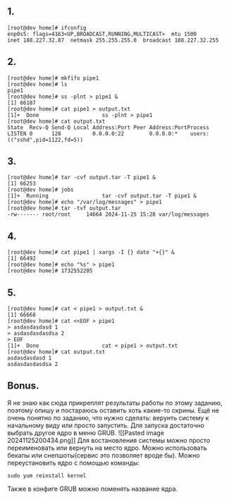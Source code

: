 ## 1.
```
[root@dev home]# ifconfig
enp0s5: flags=4163<UP,BROADCAST,RUNNING,MULTICAST>  mtu 1500
inet 188.227.32.87  netmask 255.255.255.0  broadcast 188.227.32.255
```
## 2.
```
[root@dev home]# mkfifo pipe1
[root@dev home]# ls
pipe1
[root@dev home]# ss -plnt > pipe1 &
[1] 66187
[root@dev home]# cat pipe1 > output.txt
[1]+  Done                    ss -plnt > pipe1
[root@dev home]# cat output.txt
State  Recv-Q Send-Q Local Address:Port Peer Address:PortProcess
LISTEN 0      128          0.0.0.0:22        0.0.0.0:*    users:(("sshd",pid=1122,fd=5))
```
## 3.
```
[root@dev home]# tar -cvf output.tar -T pipe1 &
[1] 66253
[root@dev home]# jobs
[1]+  Running                 tar -cvf output.tar -T pipe1 &
[root@dev home]# echo "/var/log/messages" > pipe1
[root@dev home]# tar -tvf output.tar
-rw------- root/root     14664 2024-11-25 15:28 var/log/messages
```
## 4.
```
[root@dev home]# cat pipe1 | xargs -I {} date "+{}" &
[1] 66492
[root@dev home]# echo "%s" > pipe1
[root@dev home]# 1732552205
```
## 5.
```
[root@dev home]# cat < pipe1 > output.txt &
[1] 66668
[root@dev home]# cat <<EOF > pipe1
> asdasdasdasd 1
> asdasdasdasdsa 2
> EOF
[1]+  Done                    cat < pipe1 > output.txt
[root@dev home]# cat output.txt
asdasdasdasd 1
asdasdasdasdsa 2
```
## Bonus.
Я не знаю как сюда прикреплят результаты работы по этому заданию, поэтому опишу и постараюсь оставить хоть какие-то скрины.
Ещё не очень понятно по заданию, что нужно сделать: верунть систему к начальному виду или просто запустить.
Для запуска достаточно выбрать другое ядро в меню GRUB.
![[Pasted image 20241125200434.png]]
Для востановления системы можно просто переименовать или вернуть на место ядро. 
Можно использовать бекапы или снепшоты(сервис это позволяет вроде бы).
Можно переустановить ядро с помощью команды:
```
sudo yum reinstall kernel
```
Также в конфиге GRUB можно поменять название ядра.